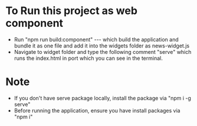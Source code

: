 # To Run this project as web component

  - Run "npm run build:component" --- which build the application and bundle it as one file and add it into the widgets folder as news-widget.js
  - Navigate to widget folder and type the following comment "serve" which runs the index.html in port which you can see in the terminal.
  
  
# Note
  - If you don't have serve package locally, install the package via "npm i -g serve"
  - Before running the application, ensure you have install packages via "npm i"
